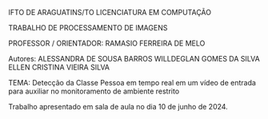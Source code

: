 IFTO DE ARAGUATINS/TO
LICENCIATURA EM COMPUTAÇÃO

TRABALHO DE PROCESSAMENTO DE IMAGENS

PROFESSOR / ORIENTADOR:
    RAMASIO FERREIRA DE MELO

Autores:
    ALESSANDRA DE SOUSA BARROS
    WILLDEGLAN GOMES DA SILVA
    ELLEN CRISTINA VIEIRA SILVA

TEMA:
    Detecção da Classe Pessoa em tempo real em um vídeo de
    entrada para auxiliar no monitoramento de ambiente restrito

Trabalho apresentado em sala de aula no dia 10 de junho de 2024.